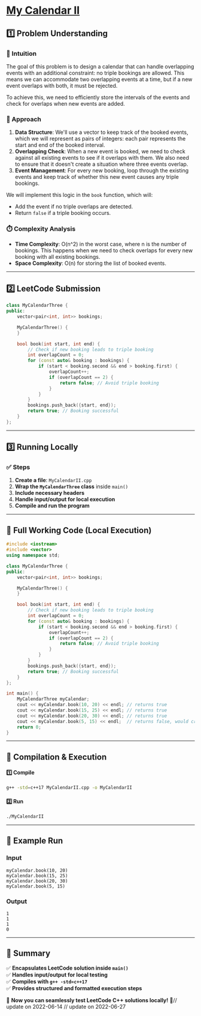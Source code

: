 # **[My Calendar II](https://leetcode.com/problems/my-calendar-ii/description/)**  

## **1️⃣ Problem Understanding**  
### **📌 Intuition**  
The goal of this problem is to design a calendar that can handle overlapping events with an additional constraint: no triple bookings are allowed. This means we can accommodate two overlapping events at a time, but if a new event overlaps with both, it must be rejected.

To achieve this, we need to efficiently store the intervals of the events and check for overlaps when new events are added. 

### **🚀 Approach**  
1. **Data Structure**: We'll use a vector to keep track of the booked events, which we will represent as pairs of integers: each pair represents the start and end of the booked interval.
2. **Overlapping Check**: When a new event is booked, we need to check against all existing events to see if it overlaps with them. We also need to ensure that it doesn't create a situation where three events overlap.
3. **Event Management**: For every new booking, loop through the existing events and keep track of whether this new event causes any triple bookings.

We will implement this logic in the `book` function, which will:
- Add the event if no triple overlaps are detected.
- Return `false` if a triple booking occurs.

### **⏱️ Complexity Analysis**  
- **Time Complexity**: O(n^2) in the worst case, where n is the number of bookings. This happens when we need to check overlaps for every new booking with all existing bookings.
- **Space Complexity**: O(n) for storing the list of booked events.

---  

## **2️⃣ LeetCode Submission**  
```cpp
class MyCalendarThree {
public:
    vector<pair<int, int>> bookings;

    MyCalendarThree() {
    }

    bool book(int start, int end) {
        // Check if new booking leads to triple booking
        int overlapCount = 0;
        for (const auto& booking : bookings) {
            if (start < booking.second && end > booking.first) {
                overlapCount++;
                if (overlapCount == 2) {
                    return false; // Avoid triple booking
                }
            }
        }
        bookings.push_back({start, end});
        return true; // Booking successful
    }
};
```

---  

## **3️⃣ Running Locally**  
### **✅ Steps**  
1. **Create a file**: `MyCalendarII.cpp`  
2. **Wrap the `MyCalendarThree` class** inside `main()`  
3. **Include necessary headers**  
4. **Handle input/output for local execution**  
5. **Compile and run the program**  

---  

## **📝 Full Working Code (Local Execution)**  
```cpp
#include <iostream>
#include <vector>
using namespace std;

class MyCalendarThree {
public:
    vector<pair<int, int>> bookings;

    MyCalendarThree() {
    }

    bool book(int start, int end) {
        // Check if new booking leads to triple booking
        int overlapCount = 0;
        for (const auto& booking : bookings) {
            if (start < booking.second && end > booking.first) {
                overlapCount++;
                if (overlapCount == 2) {
                    return false; // Avoid triple booking
                }
            }
        }
        bookings.push_back({start, end});
        return true; // Booking successful
    }
};

int main() {
    MyCalendarThree myCalendar;
    cout << myCalendar.book(10, 20) << endl; // returns true
    cout << myCalendar.book(15, 25) << endl; // returns true
    cout << myCalendar.book(20, 30) << endl; // returns true
    cout << myCalendar.book(5, 15) << endl;  // returns false, would create a triple booking
    return 0;
}
```  

---  

## **🔧 Compilation & Execution**  
#### **1️⃣ Compile**  
```bash
g++ -std=c++17 MyCalendarII.cpp -o MyCalendarII
```  

#### **2️⃣ Run**  
```bash
./MyCalendarII
```  

---  

## **🎯 Example Run**  
### **Input**  
```
myCalendar.book(10, 20)
myCalendar.book(15, 25)
myCalendar.book(20, 30)
myCalendar.book(5, 15)
```  
### **Output**  
```
1
1
1
0
```  

---  

## **📌 Summary**  
✅ **Encapsulates LeetCode solution inside `main()`**  
✅ **Handles input/output for local testing**  
✅ **Compiles with `g++ -std=c++17`**  
✅ **Provides structured and formatted execution steps**  

🚀 **Now you can seamlessly test LeetCode C++ solutions locally!** 🚀// update on 2022-06-14
// update on 2022-06-27

